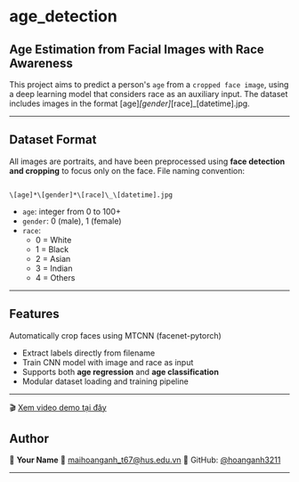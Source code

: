 # age_detection

## Age Estimation from Facial Images with Race Awareness

This project aims to predict a person's `age` from a `cropped face image`, using a deep learning model that considers race as an auxiliary input. The dataset includes images in the format [age]_[gender]_[race]_[datetime].jpg.

---

## Dataset Format

All images are portraits, and have been preprocessed using **face detection and cropping** to focus only on the face. File naming convention:

```

\[age]*\[gender]*\[race]\_\[datetime].jpg

````

- `age`: integer from 0 to 100+
- `gender`: 0 (male), 1 (female)
- `race`:  
  - 0 = White  
  - 1 = Black  
  - 2 = Asian  
  - 3 = Indian  
  - 4 = Others

---

## Features

 Automatically crop faces using MTCNN (facenet-pytorch)
- Extract labels directly from filename
- Train CNN model with image and race as input
- Supports both **age regression** and **age classification**
- Modular dataset loading and training pipeline

---
🎬 [Xem video demo tại đây](https://github.com/user/repo/blob/main/demo.mp4)



## Author

👤 **Your Name**
📧 [maihoanganh_t67@hus.edu.vn](mailto:maihoanganh_t67@hus.edu.vn)
🔗 GitHub: [@hoanganh3211](https://github.com/hoanganh3211)

---
